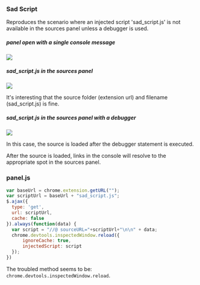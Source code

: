 ### Sad Script

Reproduces the scenario where an injected script 'sad_script.js' is not available in the sources panel unless a debugger is used.


##### panel open with a single console message
![](http://f.cl.ly/items/3b220K0q013i272s3O2m/Image%202014-11-11%20at%2012.43.04%20PM.png)

##### sad_script.js in the sources panel
![](http://f.cl.ly/items/3a0Z0S0O36142S0v2634/Image%202014-11-11%20at%2012.50.53%20PM.png)

It's interesting that the source folder (extension url) and filename (sad_script.js) is fine.

##### sad_script.js in the sources panel with a debugger
![](http://f.cl.ly/items/0S3X0o133F461a1o1I0e/Image%202014-11-11%20at%2012.52.17%20PM.png)

In this case, the source is loaded after the debugger statement is executed.

After the source is loaded, links in the console will resolve to the appropriate spot in the sources panel.



### panel.js

```js
var baseUrl = chrome.extension.getURL("");
var scriptUrl = baseUrl + "sad_script.js";
$.ajax({
  type: 'get',
  url: scriptUrl,
  cache: false
}).always(function(data) {
  var script = "//@ sourceURL="+scriptUrl+"\n\n" + data;
  chrome.devtools.inspectedWindow.reload({
      ignoreCache: true,
      injectedScript: script
  });
})
```

The troubled method seems to be: `chrome.devtools.inspectedWindow.reload`.
